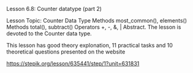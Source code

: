 Lesson 6.8: Counter datatype (part 2)

Lesson Topic: Counter Data Type
Methods most_common(), elements()
Methods total(), subtract()
Operators +, -, &, |
Abstract. The lesson is devoted to the Counter data type.

This lesson has good theory explonation, 11 practical tasks and 10 theoretical questions presented on the website

https://stepik.org/lesson/635441/step/1?unit=631831

